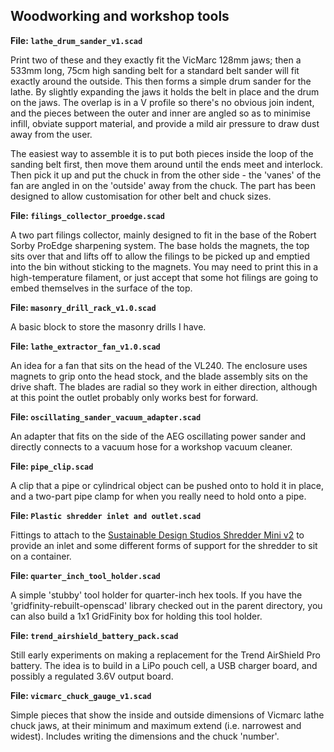 Woodworking and workshop tools
------------------------------

**File: `lathe_drum_sander_v1.scad`**

Print two of these and they exactly fit the VicMarc 128mm jaws; then a 533mm
long, 75cm high sanding belt for a standard belt sander will fit exactly
around the outside.  This then forms a simple drum sander for the lathe.  By
slightly expanding the jaws it holds the belt in place and the drum on the
jaws.  The overlap is in a V profile so there's no obvious join indent, and
the pieces between the outer and inner are angled so as to minimise infill,
obviate support material, and provide a mild air pressure to draw dust away
from the user.

The easiest way to assemble it is to put both pieces inside the loop of the
sanding belt first, then move them around until the ends meet and interlock.
Then pick it up and put the chuck in from the other side - the 'vanes' of the
fan are angled in on the 'outside' away from the chuck.  The part has been
designed to allow customisation for other belt and chuck sizes.

**File: `filings_collector_proedge.scad`**

A two part filings collector, mainly designed to fit in the base of the Robert
Sorby ProEdge sharpening system.  The base holds the magnets, the top sits
over that and lifts off to allow the filings to be picked up and emptied into
the bin without sticking to the magnets.  You may need to print this in a
high-temperature filament, or just accept that some hot filings are going to
embed themselves in the surface of the top.

**File: `masonry_drill_rack_v1.0.scad`**

A basic block to store the masonry drills I have.

**File: `lathe_extractor_fan_v1.0.scad`**

An idea for a fan that sits on the head of the VL240.  The enclosure uses
magnets to grip onto the head stock, and the blade assembly sits on the drive
shaft.  The blades are radial so they work in either direction, although at
this point the outlet probably only works best for forward.

**File: `oscillating_sander_vacuum_adapter.scad`**

An adapter that fits on the side of the AEG oscillating power sander and
directly connects to a vacuum hose for a workshop vacuum cleaner.

**File: `pipe_clip.scad`**

A clip that a pipe or cylindrical object can be pushed onto to hold it in
place, and a two-part pipe clamp for when you really need to hold onto a
pipe.

**File: `Plastic shredder inlet and outlet.scad`**

Fittings to attach to the [Sustainable Design Studios Shredder Mini
v2](https://bazar.preciousplastic.com/machines/shredder/shredder-kits/shredder-mini-handcranked-shredder/)
to provide an inlet and some different forms of support for the shredder to
sit on a container.

**File: `quarter_inch_tool_holder.scad`**

A simple 'stubby' tool holder for quarter-inch hex tools.  If you have the
'gridfinity-rebuilt-openscad' library checked out in the parent directory,
you can also build a 1x1 GridFinity box for holding this tool holder.

**File: `trend_airshield_battery_pack.scad`**

Still early experiments on making a replacement for the Trend AirShield Pro
battery.  The idea is to build in a LiPo pouch cell, a USB charger board, and
possibly a regulated 3.6V output board.

**File: `vicmarc_chuck_gauge_v1.scad`**

Simple pieces that show the inside and outside dimensions of Vicmarc lathe
chuck jaws, at their minimum and maximum extend (i.e. narrowest and widest).
Includes writing the dimensions and the chuck 'number'.

